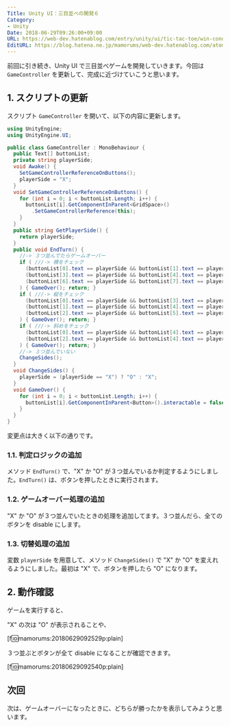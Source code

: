 ```yaml
---
Title: Unity UI：三目並べの開発６
Category:
- Unity
Date: 2018-06-29T09:26:00+09:00
URL: https://web-dev.hatenablog.com/entry/unity/ui/tic-tac-toe/win-conditions-and-turns
EditURL: https://blog.hatena.ne.jp/mamorums/web-dev.hatenablog.com/atom/entry/10257846132596230274
---
```


前回に引き続き、Unity UI で三目並べゲームを開発していきます。今回は `GameController` を更新して、完成に近づけていこうと思います。


## 1. スクリプトの更新
スクリプト `GameController` を開いて、以下の内容に更新します。

```cs
using UnityEngine;
using UnityEngine.UI;

public class GameController : MonoBehaviour {
  public Text[] buttonList;
  private string playerSide;
  void Awake() {
    SetGameControllerReferenceOnButtons();
    playerSide = "X";
  }
  void SetGameControllerReferenceOnButtons() {
    for (int i = 0; i < buttonList.Length; i++) {
      buttonList[i].GetComponentInParent<GridSpace>()
        .SetGameControllerReference(this);
    }
  }
  public string GetPlayerSide() {
    return playerSide;
  }
  public void EndTurn() {
    //-> ３つ並んでたらゲームオーバー
    if ( ///-> 横をチェック
      (buttonList[0].text == playerSide && buttonList[1].text == playerSide && buttonList[2].text == playerSide) ||
      (buttonList[3].text == playerSide && buttonList[4].text == playerSide && buttonList[5].text == playerSide) ||
      (buttonList[6].text == playerSide && buttonList[7].text == playerSide && buttonList[8].text == playerSide)
    ) { GameOver(); return; }
    if ( ///-> 縦をチェック
      (buttonList[0].text == playerSide && buttonList[3].text == playerSide && buttonList[6].text == playerSide) ||
      (buttonList[1].text == playerSide && buttonList[4].text == playerSide && buttonList[7].text == playerSide) ||
      (buttonList[2].text == playerSide && buttonList[5].text == playerSide && buttonList[8].text == playerSide)
    ) { GameOver(); return; }
    if ( ///-> 斜めをチェック
      (buttonList[0].text == playerSide && buttonList[4].text == playerSide && buttonList[8].text == playerSide) ||
      (buttonList[2].text == playerSide && buttonList[4].text == playerSide && buttonList[6].text == playerSide)
    ) { GameOver(); return; }
    //-> ３つ並んでいない
    ChangeSides();
  }
  void ChangeSides() {
    playerSide = (playerSide == "X") ? "O" : "X";
  }
  void GameOver() {
    for (int i = 0; i < buttonList.Length; i++) {
      buttonList[i].GetComponentInParent<Button>().interactable = false;
    }
  }
}
```

変更点は大きく以下の通りです。

### 1.1. 判定ロジックの追加
メソッド `EndTurn()` で、"X" か "O" が３つ並んでいるか判定するようにしました。`EndTurn()` は、ボタンを押したときに実行されます。

### 1.2. ゲームオーバー処理の追加
"X" か "O" が３つ並んでいたときの処理を追加してます。３つ並んだら、全てのボタンを disable にします。

### 1.3. 切替処理の追加
変数 `playerSide` を用意して、メソッド `ChangeSides()` で "X" か "O" を変えれるようにしました。最初は "X" で、ボタンを押したら "O" になります。


## 2. 動作確認
ゲームを実行すると、

"X" の次は "O" が表示されることや、

[f:id:mamorums:20180629092529p:plain]

３つ並ぶとボタンが全て disable になることが確認できます。

[f:id:mamorums:20180629092540p:plain]


## 次回
次は、ゲームオーバーになったときに、どちらが勝ったかを表示してみようと思います。


